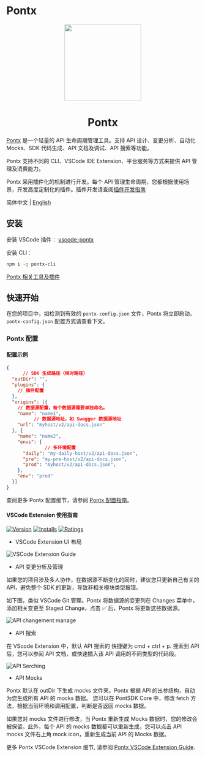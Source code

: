 # Pontx

<p align="center">
    <img width="200" src="https://img.alicdn.com/imgextra/i1/O1CN01DfTvFn1MjlQ9g9Dmn_!!6000000001471-2-tps-200-200.png">
</p>

<h1 align="center">Pontx</h1>

[Pontx](https://github.com/pontjs/pontx) 是一个轻量的 API 生命周期管理工具。支持 API 设计、变更分析、自动化 Mocks、SDK 代码生成、API 文档及调试、API 搜索等功能。

Pontx 支持不同的 CLI、VSCode IDE Extension、平台服务等方式来提供 API 管理及消费能力。

Pontx 采用插件化的机制进行开发。每个 API 管理生命周期，您都根据使用场景，开发高度定制化的插件。插件开发请查阅[插件开发指南](https://github.com/pontjs/pontx/blob/main/PluginContribution.md)

简体中文 | [English](./README.md)

## 安装

安装 VSCode 插件： [vscode-pontx](https://marketplace.visualstudio.com/items?itemName=jasonHzq.vscode-pontx)

安装 CLI：
```sh
npm i -g pontx-cli
```

[Pontx 相关工具及插件](https://www.npmjs.com/search?q=pontx-)

## 快速开始

在您的项目中，如检测到有效的 `pontx-config.json` 文件，Pontx 将立即启动。`pontx-config.json` 配置方式请查看下文。

### Pontx 配置

#### 配置示例

  ```json
  {
		// SDK 生成路径（相对路径）
    "outDir": "",
    "plugins": {
      // 插件配置
    },
    "origins": [{
      // 数据源配置，每个数据源需要单独命名。
      "name": "name1",
			// 数据源地址，如 Swagger 数据源地址
      "url": "myhost/v2/api-docs.json"
    }, {
      "name": "name2",
      "envs": {
				// 多环境配置
        "daily": "my-daily-host/v2/api-docs.json",
        "pre": "my-pre-host/v2/api-docs.json",
        "prod": "myhost/v2/api-docs.json",
      },
      "env": "prod"
    }]
  }
  ```

查阅更多 Pontx 配置细节，请参阅 [Pontx 配置指南](./Configuration.md)。


#### VSCode Extension 使用指南

[![Version](https://img.shields.io/visual-studio-marketplace/v/jasonhzq.vscode-pontx)](https://marketplace.visualstudio.com/items?itemName=jasonHzq.vscode-pontx)
[![Installs](https://img.shields.io/visual-studio-marketplace/i/jasonhzq.vscode-pontx)](https://marketplace.visualstudio.com/items?itemName=jasonHzq.vscode-pontx)
[![Ratings](https://img.shields.io/visual-studio-marketplace/r/jasonhzq.vscode-pontx)](https://marketplace.visualstudio.com/items?itemName=jasonHzq.vscode-pontx)

 * VSCode Extension UI 布局

![VSCode Extension Guide](https://img.alicdn.com/imgextra/i3/O1CN01AWodzd1KMkHYgvhiW_!!6000000001150-2-tps-1854-1396.png)

 * API 变更分析及管理

如果您的项目涉及多人协作，在数据源不断变化的同时，建议您只更新自己有关的 API，避免整个 SDK 的更新，导致非相关模块类型报错。

如下图，类似 VSCode Git 管理。Pontx 将数据源的变更列在 Changes 菜单中，添加相关变更至 Staged Change，点击 ✅ 后，Pontx 将更新这些数据源。

![API changement manage](https://img.alicdn.com/imgextra/i4/O1CN01CJgI7L1Q2wr6VsN3r_!!6000000001919-2-tps-882-366.png)

 * API 搜索

在 VScode Extension 中，默认 API 搜索的 快捷键为 cmd + ctrl + p. 搜索到 API 后，您可以参阅 API 文档，或快速插入该 API 调用的不同类型的代码段。

![API Serching](https://img.alicdn.com/imgextra/i3/O1CN01gcgW4z1iVUcgbdpNK_!!6000000004418-2-tps-1750-532.png)

 * API Mocks

Pontx 默认在 outDir 下生成 mocks 文件夹。Pontx 根据 API 的出参结构，自动为您生成所有 API 的 mocks 数据。
您可以在 PontSDK Core 中，修改 fetch 方法，根据当前环境和调用配置，判断是否返回 mocks 数据。

如果您对 mocks 文件进行修改，当 Pontx 重新生成 Mocks 数据时，您的修改会被保留。此外，每个 API 的 mocks 数据都可以重新生成，您可以点击 API mocks 文件右上角 mock icon，重新生成当前 API 的 Mocks 数据。

更多 Pontx VSCode Extension 细节, 请参阅 [Pontx VSCode Extension Guide](./packages/vscode-pontx/README.md).

